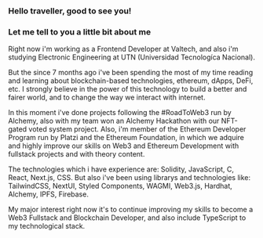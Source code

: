 ### Hello traveller, good to see you! 

### Let me tell to you a little bit about me

Right now i'm working as a Frontend Developer at Valtech, and also i'm studying Electronic Engineering at UTN (Universidad Tecnologíca Nacional).

But the since 7 months ago i've been spending the most of my time reading and learning about blockchain-based technologies, ethereum, dApps, DeFi, etc.
I strongly believe in the power of this technology to build a better and fairer world, and to change the way we interact with internet.

In this moment i've done projects following the #RoadToWeb3 run by Alchemy, also with my team won an Alchemy Hackathon with our NFT-gated voted system project.
Also, i'm member of the Ethereum Developer Program run by Platzi and the Ethereum Foundation, in which we adquire and highly improve our skills on Web3 and Ethereum Development with fullstack projects and with theory content.

The technologies which i have experience are: Solidity, JavaScript, C, React, Next.js, CSS.
But also i've been using librarys and technologies like: TailwindCSS, NextUI, Styled Components, WAGMI, Web3.js, Hardhat, Alchemy, IPFS, Firebase.

My major interest right now it's to continue improving my skills to become a Web3 Fullstack and Blockchain Developer, and also include TypeScript to my technological stack. 
